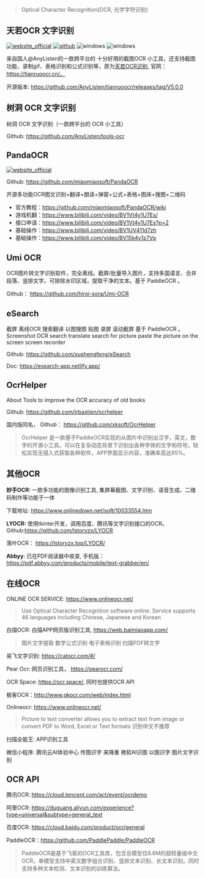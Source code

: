 > Optical Character Recognition(OCR,  光学字符识别)

## 天若OCR 文字识别
[![website_official](https://gitbook07.oss-cn-hangzhou.aliyuncs.com/website_official.svg)](https://tianruoocr.cn/) [![github](https://gitbook07.oss-cn-hangzhou.aliyuncs.com/github_open.svg)](https://github.com/AnyListen/tools-ocr) ![windows](https://gitbook07.oss-cn-hangzhou.aliyuncs.com/windows.svg)  ![windows](https://gitbook07.oss-cn-hangzhou.aliyuncs.com/mac.svg)

来自国人@AnyListen的一款跨平台的 十分好用的截图OCR 小工具，还支持截图功能、录制gif、表格识别和公式识别等，原为[天若OCR识别](https://github.com/AnyListen/tianruoocr), 官网：https://tianruoocr.cn/。

开源版本: https://github.com/AnyListen/tianruoocr/releases/tag/V5.0.0

## 树洞 OCR 文字识别

树洞 OCR 文字识别（一款跨平台的 OCR 小工具）

Github: https://github.com/AnyListen/tools-ocr

## PandaOCR
[![website_official](https://gitbook07.oss-cn-hangzhou.aliyuncs.com/website_official.svg)](https://github.com/miaomiaosoft/PandaOCR)

Github: https://github.com/miaomiaosoft/PandaOCR

开源多功能OCR图文识别+翻译+朗读+弹窗+公式+表格+图床+搜图+二维码

- 官方教程：https://github.com/miaomiaosoft/PandaOCR/wiki
- 游戏机翻：https://www.bilibili.com/video/BV1Vt4y1U7Es/
- 接口申请：https://www.bilibili.com/video/BV1Vt4y1U7Es?p=2
- 基础操作：https://www.bilibili.com/video/BV1UV411d7zh
- 基础操作：https://www.bilibili.com/video/BV15k4y1z7Vp

## Umi OCR

OCR图片转文字识别软件，完全离线。截屏/批量导入图片，支持多国语言、合并段落、竖排文字。可排除水印区域，提取干净的文本。基于 PaddleOCR 。

Github： https://github.com/hiroi-sora/Umi-OCR

## eSearch

截屏 离线OCR 搜索翻译 以图搜图 贴图 录屏 滚动截屏 基于 PaddleOCR 。 Screenshot OCR search translate search for picture paste the picture on the screen screen recorder

Github: https://github.com/xushengfeng/eSearch

Doc: https://esearch-app.netlify.app/

## OcrHelper

About Tools to improve the OCR accuracy of old books

Github: https://github.com/jrbastien/ocrhelper

国内版同名， Github： https://github.com/xksoft/OcrHelper

> OcrHelper 是一款基于PaddleOCR实现的从图片中识别出汉字，英文，数字的开源小工具。可以在复杂动态背景下识别出各种字体的文字和符号。轻松实现无侵入式获取各种软件，APP界面显示内容，准确率高达95%。

## 其他OCR

**妙手OCR:** 一款多功能的图像识别工具, 集屏幕截图、文字识别、语音生成、二维码制作等功能于一体

下载地址: https://www.onlinedown.net/soft/10033554.htm

**LYOCR:** 使用tkinter开发，调用百度、腾讯等文字识别接口的OCR。Github:https://github.com/lstoryzx/LYOCR

落叶OCR： https://lstoryzx.top/LYOCR/

**Abbyy**: 已在PDF阅读器中收录, 手机版：https://pdf.abbyy.com/products/mobile/text-grabber/en/

## 在线OCR

ONLINE OCR SERVICE: https://www.onlineocr.net/

> Use Optical Character Recognition software online. Service supports 46 languages including Chinese, Japanese and Korean

白描OCR: 白描APP网页版识别工具, https://web.baimiaoapp.com/

> 图片文字提取 数学公式识别 电子表格识别 扫描PDF转文字

易飞文字识别: https://catocr.com/#/

Pear Ocr: 网页识别工具， https://pearocr.com/

OCR Space: https://ocr.space/, 同时也提供OCR API

极客OCR：http://www.gkocr.com/web/index.html

Onlineocr: https://www.onlineocr.net/

> Picture to text converter allows you to extract text from image or convert PDF to Word, Excel or Text formats  识别中文不推荐

扫描全能王: APP识别工具

微信小程序: 腾讯云AI体验中心 传图识字 来降重 微软AI识图 以图识字 图片文字识别

## OCR API

腾讯OCR:  https://cloud.tencent.com/act/event/ocrdemo

阿里OCR: https://duguang.aliyun.com/experience?type=universal&subtype=general_text

百度OCR: https://cloud.baidu.com/product/ocr/general

PaddleOCR：https://github.com/PaddlePaddle/PaddleOCR

>  PaddleOCR是基于飞桨的OCR工具库，包含总模型仅8.6M的超轻量级中文OCR，单模型支持中英文数字组合识别、竖排文本识别、长文本识别。同时支持多种文本检测、文本识别的训练算法。